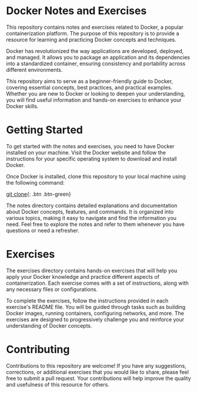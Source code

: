 # Docker Notes and Exercises
This repository contains notes and exercises related to Docker, a popular containerization platform. The purpose of this repository is to provide a  resource for learning and practicing Docker concepts and techniques.


Docker has revolutionized the way applications are developed, deployed, and managed. It allows you to package an application and its dependencies into a standardized container, ensuring consistency and portability across different environments.

This repository aims to serve as a beginner-friendly guide to Docker, covering essential concepts, best practices, and practical examples. Whether you are new to Docker or looking to deepen your understanding, you will find useful information and hands-on exercises to enhance your Docker skills.

# Getting Started
To get started with the notes and exercises, you need to have Docker installed on your machine. Visit the Docker website and follow the instructions for your specific operating system to download and install Docker.

Once Docker is installed, clone this repository to your local machine using the following command:



[git clone](https://github.com/ahmet-berat-can/docker.git){: .btn .btn-green}

The notes directory contains detailed explanations and documentation about Docker concepts, features, and commands. It is organized into various topics, making it easy to navigate and find the information you need. Feel free to explore the notes and refer to them whenever you have questions or need a refresher.

# Exercises
The exercises directory contains hands-on exercises that will help you apply your Docker knowledge and practice different aspects of containerization. Each exercise comes with a set of instructions, along with any necessary files or configurations.

To complete the exercises, follow the instructions provided in each exercise's README file. You will be guided through tasks such as building Docker images, running containers, configuring networks, and more. The exercises are designed to progressively challenge you and reinforce your understanding of Docker concepts.

# Contributing
Contributions to this repository are welcome! If you have any suggestions, corrections, or additional exercises that you would like to share, please feel free to submit a pull request. Your contributions will help improve the quality and usefulness of this resource for others.

